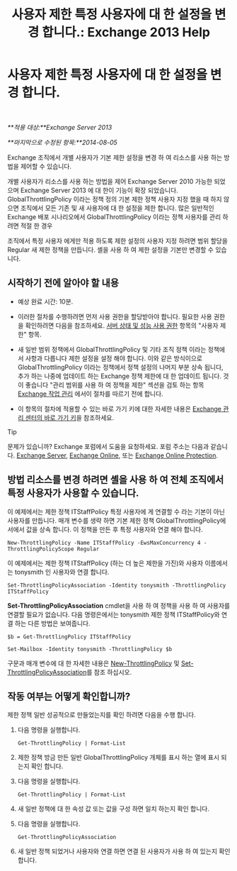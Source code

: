 ﻿---
title: '사용자 제한 특정 사용자에 대 한 설정을 변경 합니다.: Exchange 2013 Help'
TOCTitle: 사용자 제한 특정 사용자에 대 한 설정을 변경 합니다.
ms:assetid: c5f834d6-189d-485e-9800-5e0066815ecf
ms:mtpsurl: https://technet.microsoft.com/ko-kr/library/JJ863577(v=EXCHG.150)
ms:contentKeyID: 50556082
ms.date: 05/22/2018
mtps_version: v=EXCHG.150
ms.translationtype: MT
---

# 사용자 제한 특정 사용자에 대 한 설정을 변경 합니다.

 

_**적용 대상:**Exchange Server 2013_

_**마지막으로 수정된 항목:**2014-08-05_

Exchange 조직에서 개별 사용자가 기본 제한 설정을 변경 하 여 리소스를 사용 하는 방법을 제어할 수 있습니다.

개별 사용자가 리소스를 사용 하는 방법을 제어 Exchange Server 2010 가능한 되었으며 Exchange Server 2013 에 대 한이 기능이 확장 되었습니다. GlobalThrottlingPolicy 이라는 정책 정의 기본 제한 정책 사용자 지정 했을 때 하지 않으면 조직에서 모든 기존 및 새 사용자에 대 한 설정을 제한 합니다. 많은 일반적인 Exchange 배포 시나리오에서 GlobalThrottlingPolicy 이라는 정책 사용자를 관리 하려면 적절 한 경우

조직에서 특정 사용자 에게만 적용 하도록 제한 설정의 사용자 지정 하려면 범위 할당을 Regular 새 제한 정책을 만듭니다. 셸을 사용 하 여 제한 설정을 기본만 변경할 수 있습니다.

## 시작하기 전에 알아야 할 내용

  - 예상 완료 시간: 10분.

  - 이러한 절차를 수행하려면 먼저 사용 권한을 할당받아야 합니다. 필요한 사용 권한을 확인하려면 다음을 참조하세요. [서버 상태 및 성능 사용 권한](server-health-and-performance-permissions-exchange-2013-help.md) 항목의 "사용자 제한" 항목.

  - 새 일반 범위 정책에서 GlobalThrottlingPolicy 및 기타 조직 정책 이라는 정책에서 사항과 다릅니다 제한 설정을 설정 해야 합니다. 이와 같은 방식이으로 GlobalThrottlingPolicy 이라는 정책에서 정책 설정의 나머지 부분 상속 됩니다, 추가 하는 나중에 업데이트 하는 Exchange 정책 제한에 대 한 업데이트 됩니다. 것이 좋습니다 "관리 범위를 사용 하 여 정책을 제한" 섹션을 검토 하는 항목 [Exchange 작업 관리](exchange-workload-management-exchange-2013-help.md) 에서이 절차를 따르기 전에 합니다.

  - 이 항목의 절차에 적용할 수 있는 바로 가기 키에 대한 자세한 내용은 [Exchange 관리 센터의 바로 가기 키](keyboard-shortcuts-in-the-exchange-admin-center-exchange-online-protection-help.md)을 참조하세요.


> [!TIP]
> 문제가 있습니까? Exchange 포럼에서 도움을 요청하세요. 포럼 주소는 다음과 같습니다. <A href="https://go.microsoft.com/fwlink/p/?linkid=60612">Exchange Server</A>, <A href="https://go.microsoft.com/fwlink/p/?linkid=267542">Exchange Online</A>, 또는 <A href="https://go.microsoft.com/fwlink/p/?linkid=285351">Exchange Online Protection</A>.



## 방법 리소스를 변경 하려면 셸을 사용 하 여 전체 조직에서 특정 사용자가 사용할 수 있습니다.

이 예제에서는 제한 정책 ITStaffPolicy 특정 사용자에 게 연결할 수 라는 기본이 아닌 사용자를 만듭니다. 매개 변수를 생략 하면 기본 제한 정책 GlobalThrottlingPolicy에서에서 값을 상속 합니다. 이 정책을 만든 후 특정 사용자와 연결 해야 합니다.

    New-ThrottlingPolicy -Name ITStaffPolicy -EwsMaxConcurrency 4 -ThrottlingPolicyScope Regular

이 예제에서는 제한 정책 ITStaffPolicy (하는 더 높은 제한을 가진)와 사용자 이름에서는 tonysmith 인 사용자와 연결 합니다.

    Set-ThrottlingPolicyAssociation -Identity tonysmith -ThrottlingPolicy ITStaffPolicy

**Set-ThrottlingPolicyAssociation** cmdlet을 사용 하 여 정책을 사용 하 여 사용자를 연결할 필요가 없습니다. 다음 명령은에서는 tonysmith 제한 정책 ITStaffPolicy와 연결 하는 다른 방법은 보여줍니다.

    $b = Get-ThrottlingPolicy ITStaffPolicy

    Set-Mailbox -Identity tonysmith -ThrottlingPolicy $b

구문과 매개 변수에 대 한 자세한 내용은 [New-ThrottlingPolicy](https://technet.microsoft.com/ko-kr/library/dd351045\(v=exchg.150\)) 및 [Set-ThrottlingPolicyAssociation](https://technet.microsoft.com/ko-kr/library/ff459231\(v=exchg.150\))를 참조 하십시오.

## 작동 여부는 어떻게 확인합니까?

제한 정책 일반 성공적으로 만들었는지를 확인 하려면 다음을 수행 합니다.

1.  다음 명령을 실행합니다.
    
        Get-ThrottlingPolicy | Format-List

2.  제한 정책 방금 만든 일반 GlobalThrottlingPolicy 개체를 표시 하는 열에 표시 되는지 확인 합니다.

3.  다음 명령을 실행합니다.
    
        Get-ThrottlingPolicy | Format-List

4.  새 일반 정책에 대 한 속성 값 또는 값을 구성 하면 일치 하는지 확인 합니다.

5.  다음 명령을 실행합니다.
    
        Get-ThrottlingPolicyAssociation

6.  새 일반 정책 되었거나 사용자와 연결 하면 연결 된 사용자가 사용 하 여 있는지 확인 합니다.


